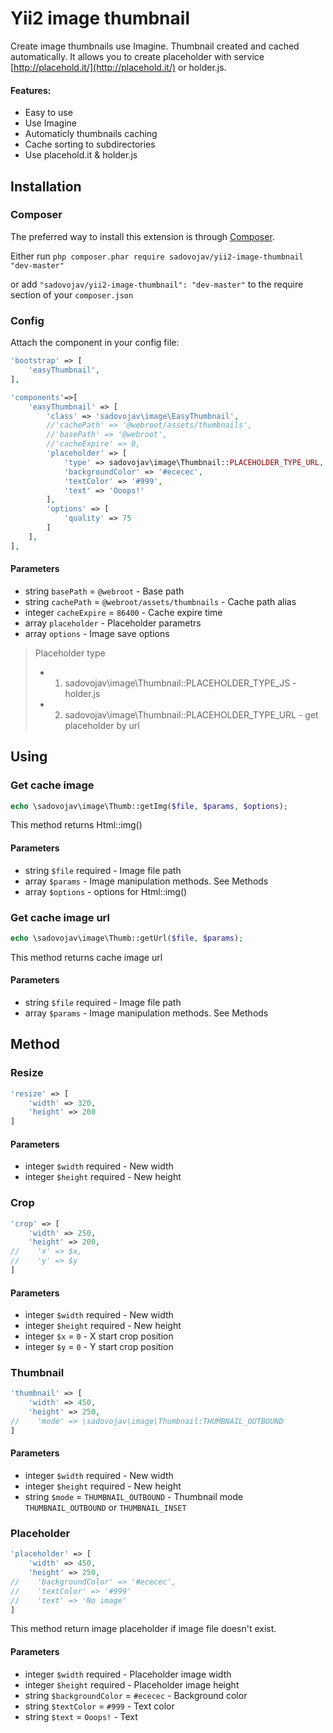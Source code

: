 # Yii2 image thumbnail

Create image thumbnails use Imagine. Thumbnail created and cached automatically.
It allows you to create placeholder with service [http://placehold.it/](http://placehold.it/) or holder.js.

#### Features:
- Easy to use
- Use Imagine
- Automaticly thumbnails caching
- Cache sorting to subdirectories
- Use placehold.it & holder.js

## Installation

### Composer

The preferred way to install this extension is through [Composer](http://getcomposer.org/).

Either run ```php composer.phar require sadovojav/yii2-image-thumbnail "dev-master"```

or add ```"sadovojav/yii2-image-thumbnail": "dev-master"``` to the require section of your ```composer.json```

### Config

Attach the component in your config file:

```php
'bootstrap' => [
    'easyThumbnail',
],

'components'=>[
    'easyThumbnail' => [
        'class' => 'sadovojav\image\EasyThumbnail',
        //'cachePath' => '@webroot/assets/thumbnails',
        //'basePath' => '@webroot',
        //'cacheExpire' => 0,
        'placeholder' => [
            'type' => sadovojav\image\Thumbnail::PLACEHOLDER_TYPE_URL,
            'backgroundColor' => '#ececec',
            'textColor' => '#999',
            'text' => 'Ooops!'
        ],
        'options' => [
            'quality' => 75
        ]
    ],
],
```

#### Parameters
- string `basePath` = `@webroot` - Base path
- string `cachePath` = `@webroot/assets/thumbnails` - Cache path alias
- integer `cacheExpire` = `86400` - Cache expire time
- array `placeholder` - Placeholder parametrs
- array `options` - Image save options

> Placeholder type
> - 1. sadovojav\image\Thumbnail::PLACEHOLDER_TYPE_JS - holder.js
> - 2. sadovojav\image\Thumbnail::PLACEHOLDER_TYPE_URL - get placeholder by url

## Using

### Get cache image
```php
echo \sadovojav\image\Thumb::getImg($file, $params, $options);
```
This method returns Html::img()

#### Parameters
- string `$file` required - Image file path
- array `$params` - Image manipulation methods. See Methods
- array `$options` - options for Html::img()

### Get cache image url
```php
echo \sadovojav\image\Thumb::getUrl($file, $params);
```
This method returns cache image url

#### Parameters
- string `$file` required - Image file path
- array `$params` - Image manipulation methods. See Methods

## Method

### Resize
```php
'resize' => [
    'width' => 320,
    'height' => 200
]
```
#### Parameters
- integer `$width` required - New width
- integer `$height` required - New height

### Crop
```php
'crop' => [
    'width' => 250,
    'height' => 200,
//    'x' => $x,
//    'y' => $y
]
```
#### Parameters
- integer `$width` required - New width
- integer `$height` required - New height
- integer `$x` = `0` - X start crop position
- integer `$y` = `0` - Y start crop position

### Thumbnail
```php
'thumbnail' => [
    'width' => 450,
    'height' => 250,
//    'mode' => \sadovojav\image\Thumbnail:THUMBNAIL_OUTBOUND
]
```
#### Parameters
- integer `$width` required - New width
- integer `$height` required - New height
- string `$mode` = `THUMBNAIL_OUTBOUND` - Thumbnail mode `THUMBNAIL_OUTBOUND` or `THUMBNAIL_INSET`

### Placeholder
```php
'placeholder' => [
    'width' => 450,
    'height' => 250,
//    'backgroundColor' => '#ececec',
//    'textColor' => '#999'
//    'text' => 'No image'
]
```
This method return image placeholder if image file doesn't exist.

#### Parameters
- integer `$width` required - Placeholder image width
- integer `$height` required - Placeholder image height
- string `$backgroundColor` = `#ececec` - Background color
- string `$textColor` = `#999` - Text color
- string `$text` = `Ooops!` - Text